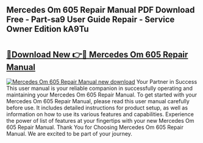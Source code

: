 ## Mercedes Om 605 Repair Manual PDF Download Free - Part-sa9 User Guide Repair - Service Owner Edition kA9Tu

# <h2><a href="http://bc74539.oget.top/?id=Mercedes+Om+605+Repair+Manual">🔗Download New 👉🔴 Mercedes Om 605 Repair Manual</a></h2>

[![Mercedes Om 605 Repair Manual new download](https://i.imgur.com/5g1atiW.png)](http://bc74539.oget.top/?id=Mercedes+Om+605+Repair+Manual)
Your Partner in Success This user manual is your reliable companion in successfully operating and maintaining your Mercedes Om 605 Repair Manual. To get started with your Mercedes Om 605 Repair Manual, please read this user manual carefully before use. It includes detailed instructions for product setup, as well as information on how to use its various features and capabilities. Experience the power of list of features at your fingertips with your new Mercedes Om 605 Repair Manual. Thank You for Choosing Mercedes Om 605 Repair Manual. We are excited to be part of your journey.
